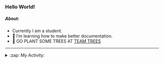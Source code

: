 ### Hello World!

##### About:
- Currently I am a student.
- 🌱 I’m learning how to make better documentation.
- 🌱 GO PLANT SOME TREES AT [TEAM TREES](https://teamtrees.org/)

---
<details>
  <summary>:zap: My Activity:</summary>
  
<!--START_SECTION:waka-->
![Code Time](http://img.shields.io/badge/Code%20Time-1%2C152%20hrs%2044%20mins-blue)

**I'm a Night 🦉** 

```text
🌞 Morning                1568 commits        ██░░░░░░░░░░░░░░░░░░░░░░░   09.51 % 
🌆 Daytime                5741 commits        █████████░░░░░░░░░░░░░░░░   34.81 % 
🌃 Evening                4750 commits        ███████░░░░░░░░░░░░░░░░░░   28.80 % 
🌙 Night                  4435 commits        ███████░░░░░░░░░░░░░░░░░░   26.89 % 
```
📅 **I'm Most Productive on Wednesday** 

```text
Monday                   2436 commits        ████░░░░░░░░░░░░░░░░░░░░░   14.77 % 
Tuesday                  2194 commits        ███░░░░░░░░░░░░░░░░░░░░░░   13.30 % 
Wednesday                3801 commits        ██████░░░░░░░░░░░░░░░░░░░   23.04 % 
Thursday                 2089 commits        ███░░░░░░░░░░░░░░░░░░░░░░   12.67 % 
Friday                   1638 commits        ██░░░░░░░░░░░░░░░░░░░░░░░   09.93 % 
Saturday                 1464 commits        ██░░░░░░░░░░░░░░░░░░░░░░░   08.88 % 
Sunday                   2872 commits        ████░░░░░░░░░░░░░░░░░░░░░   17.41 % 
```


📊 **This Week I Spent My Time On** 

```text
🔥 Editors: 
VS Code                  4 mins              █████████████████████████   100.00 % 

🐱‍💻 Projects: 
giveth-dapps-v2          4 mins              ██████████████████████░░░   86.23 % 
praise                   0 secs              ███░░░░░░░░░░░░░░░░░░░░░░   13.77 % 
```


 Last Updated on 22/07/2023 05:09:04 UTC
<!--END_SECTION:waka-->
</details>
